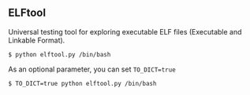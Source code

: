 ## ELFtool

Universal testing tool for exploring executable ELF files (Executable and
Linkable Format). 

```shell
$ python elftool.py /bin/bash
```

As an optional parameter, you can set `TO_DICT=true`

```shell
$ TO_DICT=true python elftool.py /bin/bash
```
